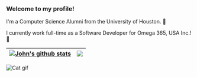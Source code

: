 ### Welcome to my profile!

I'm a Computer Science Alumni from the University of Houston. 🐾

I currently work full-time as a Software Developer for Omega 365, USA Inc.! 🤖

| <a href="https://github.com/anuraghazra/github-readme-stats"><img align="center" src="https://github-readme-stats.vercel.app/api?username=phamstatic&show_icons=true&include_all_commits=true&theme=tokyonight&hide_border=true" alt="John's github stats" /></a> | <a href="https://github.com/anuraghazra/github-readme-stats"><img align="center" src="https://github-readme-stats.vercel.app/api/top-langs/?username=phamstatic&layout=compact&theme=tokyonight&hide_border=true" /></a> |
| ------------- | ------------- |


![Cat gif](https://github.com/phamstatic/phamstatic/blob/main/Cat.gif)
